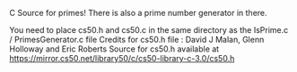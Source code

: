 C Source for primes! There is also a prime number generator in there.

You need to place cs50.h and cs50.c in the same directory as the IsPrime.c / PrimesGenerator.c file
Credits for cs50.h file : David J Malan, Glenn Holloway and Eric Roberts
Source for cs50.h available at https://mirror.cs50.net/library50/c/cs50-library-c-3.0/cs50.h 
